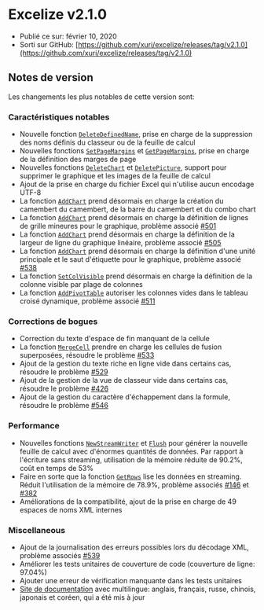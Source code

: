 # Excelize v2.1.0

* Publié ce sur: février 10, 2020
* Sorti sur GitHub: [https://github.com/xuri/excelize/releases/tag/v2.1.0](https://github.com/xuri/excelize/releases/tag/v2.1.0)

## Notes de version

Les changements les plus notables de cette version sont:

### Caractéristiques notables

* Nouvelle fonction [`DeleteDefinedName`](https://pkg.go.dev/github.com/xuri/excelize/v2@v2.1.0#File.DeleteDefinedName), prise en charge de la suppression des noms définis du classeur ou de la feuille de calcul
* Nouvelles fonctions [`SetPageMargins`](https://pkg.go.dev/github.com/xuri/excelize/v2@v2.1.0#File.SetPageMargins) et [`GetPageMargins`](https://pkg.go.dev/github.com/xuri/excelize/v2@v2.1.0#File.GetPageMargins), prise en charge de la définition des marges de page
* Nouvelles fonctions [`DeleteChart`](https://pkg.go.dev/github.com/xuri/excelize/v2@v2.1.0#File.DeleteChart) et [`DeletePicture`](https://pkg.go.dev/github.com/xuri/excelize/v2@v2.1.0#File.DeletePicture), support pour supprimer le graphique et les images de la feuille de calcul
* Ajout de la prise en charge du fichier Excel qui n'utilise aucun encodage UTF-8
* La fonction [`AddChart`](https://pkg.go.dev/github.com/xuri/excelize/v2@v2.1.0#File.AddChart) prend désormais en charge la création du camembert du camembert, de la barre du camembert et du combo chart
* La fonction [`AddChart`](https://pkg.go.dev/github.com/xuri/excelize/v2@v2.1.0#File.AddChart) prend désormais en charge la définition de lignes de grille mineures pour le graphique, problème associé [#501](https://github.com/xuri/excelize/issues/501)
* La fonction [`AddChart`](https://pkg.go.dev/github.com/xuri/excelize/v2@v2.1.0#File.AddChart) prend désormais en charge la définition de la largeur de ligne du graphique linéaire, problème associé [#505](https://github.com/xuri/excelize/issues/505)
* La fonction [`AddChart`](https://pkg.go.dev/github.com/xuri/excelize/v2@v2.1.0#File.AddChart) prend désormais en charge la définition d'une unité principale et le saut d'étiquette pour le graphique, problème associé [#538](https://github.com/xuri/excelize/issues/538)
* La fonction [`SetColVisible`](https://pkg.go.dev/github.com/xuri/excelize/v2@v2.1.0#File.SetColVisible) prend désormais en charge la définition de la colonne visible par plage de colonnes
* La fonction [`AddPivotTable`](https://pkg.go.dev/github.com/xuri/excelize/v2@v2.1.0#File.AddPivotTable) autoriser les colonnes vides dans le tableau croisé dynamique, problème associé [#511](https://github.com/xuri/excelize/issues/511)

### Corrections de bogues

* Correction du texte d'espace de fin manquant de la cellule
* La fonction [`MergeCell`](https://pkg.go.dev/github.com/xuri/excelize/v2@v2.1.0#File.MergeCell) prendre en charge les cellules de fusion superposées, résoudre le problème [#533](https://github.com/xuri/excelize/issues/533)
* Ajout de la gestion du texte riche en ligne vide dans certains cas, résoudre le problème [#529](https://github.com/xuri/excelize/issues/529)
* Ajout de la gestion de la vue de classeur vide dans certains cas, résoudre le problème [#426](https://github.com/xuri/excelize/issues/426)
* Ajout de la gestion du caractère d'échappement dans la formule, résoudre le problème [#546](https://github.com/xuri/excelize/issues/546)

### Performance

* Nouvelles fonctions [`NewStreamWriter`](https://pkg.go.dev/github.com/xuri/excelize/v2@v2.1.0#File.NewStreamWriter) et [`Flush`](https://pkg.go.dev/github.com/xuri/excelize/v2@v2.1.0#StreamWriter.Flush) pour générer la nouvelle feuille de calcul avec d'énormes quantités de données. Par rapport à l'écriture sans streaming, utilisation de la mémoire réduite de 90.2%, coût en temps de 53%
* Faire en sorte que la fonction [`GetRows`](https://pkg.go.dev/github.com/xuri/excelize/v2@v2.1.0#File.GetRows) lise les données en streaming. Réduit l'utilisation de la mémoire de 78.9%, problème associés [#146](https://github.com/xuri/excelize/issues/146) et [#382](https://github.com/xuri/excelize/issues/382)
* Améliorations de la compatibilité, ajout de la prise en charge de 49 espaces de noms XML internes

### Miscellaneous

* Ajout de la journalisation des erreurs possibles lors du décodage XML, problème associés [#539](https://github.com/xuri/excelize/issues/539)
* Améliorer les tests unitaires de couverture de code (couverture de ligne: 97.04%)
* Ajouter une erreur de vérification manquante dans les tests unitaires
* [Site de documentation](https://xuri.me/excelize) avec multilingue: anglais, français, russe, chinois, japonais et coréen, qui a été mis à jour

